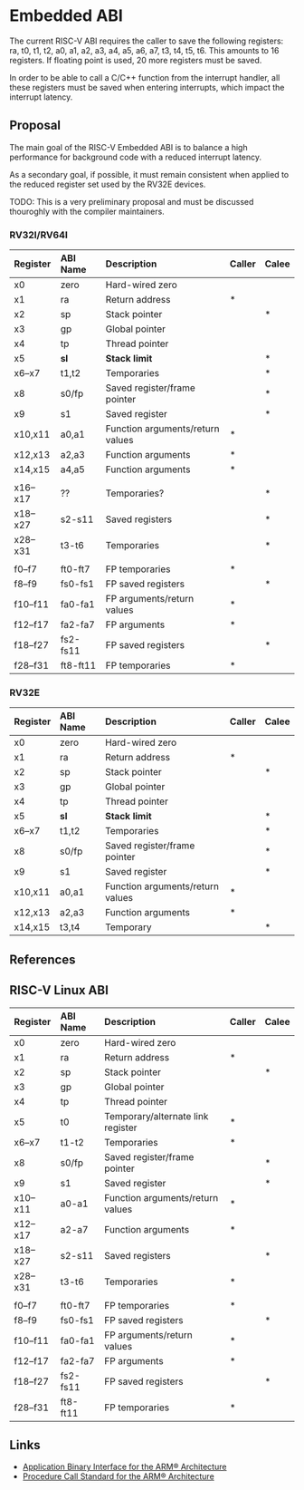 # Embedded ABI

The current RISC-V ABI requires the caller to save the following registers: 
ra, t0, t1, t2, a0, a1, a2, a3, a4, a5, a6, a7, t3, t4, t5, t6. This amounts 
to 16 registers. If floating point is used, 20 more registers must be saved.

In order to be able to call a C/C++ function from the interrupt handler, all 
these registers must be saved when entering interrupts, which impact the
interrupt latency.

## Proposal

The main goal of the RISC-V Embedded ABI is to balance a high performance for background code with a reduced interrupt latency.

As a secondary goal, if possible, it must remain consistent when applied to the reduced register set used by the RV32E devices.

TODO: This is a very preliminary proposal and must be discussed thouroghly with the compiler maintainers.

### RV32I/RV64I

| Register | ABI Name | Description | Caller | Calee |
|:---------|:---------|:------------|--------|-------|
| x0 | zero | Hard-wired zero |  |  |
| x1 | ra | Return address | * |  |
| x2 | sp | Stack pointer |  | * |
| x3 | gp | Global pointer |  |  |
| x4 | tp | Thread pointer |  |  |
| x5 | **sl** | **Stack limit** |  | * |
| x6–x7 | t1,t2 | Temporaries | | * |
| x8 | s0/fp | Saved register/frame pointer |  | * |
| x9 | s1 | Saved register |  | * |
| x10,x11 | a0,a1 | Function arguments/return values | * |  |
| x12,x13 | a2,a3 | Function arguments | * |  |
| x14,x15 | a4,a5 | Function arguments | * |  |
|||||
| x16–x17 | ?? | Temporaries? |  | * |
| x18–x27 | s2-s11 | Saved registers |  | * |
| x28–x31 | t3-t6 | Temporaries |  | * |
|||||
| f0–f7 | ft0-ft7 | FP temporaries | * |  |
| f8–f9 | fs0-fs1 | FP saved registers |  | * |
| f10–f11 | fa0-fa1 | FP arguments/return values | * |  |
| f12–f17 | fa2-fa7 | FP arguments | * |  |
| f18–f27 | fs2-fs11 | FP saved registers |  | * |
| f28–f31 | ft8-ft11 | FP temporaries | * |  |

### RV32E

| Register | ABI Name | Description | Caller | Calee |
|:---------|:---------|:------------|--------|-------|
| x0 | zero | Hard-wired zero |  |  |
| x1 | ra | Return address | * |  |
| x2 | sp | Stack pointer |  | * |
| x3 | gp | Global pointer |  |  |
| x4 | tp | Thread pointer |  |  |
| x5 | **sl** | **Stack limit** |  | * |
| x6–x7 | t1,t2 | Temporaries |  | * |
| x8 | s0/fp | Saved register/frame pointer |  | * |
| x9 | s1 | Saved register |  | * |
| x10,x11 | a0,a1 | Function arguments/return values | * |  |
| x12,x13 | a2,a3 | Function arguments | * |  |
| x14,x15 | t3,t4 | Temporary | | * |

## References

## RISC-V Linux ABI

| Register | ABI Name | Description | Caller | Calee |
|:---------|:---------|:------------|--------|-------|
| x0 | zero | Hard-wired zero |  |  |
| x1 | ra | Return address | * |  |
| x2 | sp | Stack pointer |  | * |
| x3 | gp | Global pointer |  |  |
| x4 | tp | Thread pointer |  |  |
| x5 | t0 | Temporary/alternate link register | * |  |
| x6–x7 | t1-t2 | Temporaries | * |  |
| x8 | s0/fp | Saved register/frame pointer |  | * |
| x9 | s1 | Saved register |  | * |
| x10–x11 | a0-a1 | Function arguments/return values | * |  |
| x12–x17 | a2-a7 | Function arguments | * |  |
| x18–x27 | s2-s11 | Saved registers |  | * |
| x28–x31 | t3-t6 | Temporaries | * |  |
|||||
| f0–f7 | ft0-ft7 | FP temporaries | * |  |
| f8–f9 | fs0-fs1 | FP saved registers |  | * |
| f10–f11 | fa0-fa1 | FP arguments/return values | * |  |
| f12–f17 | fa2-fa7 | FP arguments | * |  |
| f18–f27 | fs2-fs11 | FP saved registers |  | * |
| f28–f31 | ft8-ft11 | FP temporaries | * |  |

## Links

- [Application Binary Interface for
the ARM® Architecture](http://infocenter.arm.com/help/topic/com.arm.doc.ihi0036b/IHI0036B_bsabi.pdf)
- [Procedure Call Standard for the ARM® Architecture](http://infocenter.arm.com/help/topic/com.arm.doc.ihi0042f/IHI0042F_aapcs.pdf)
